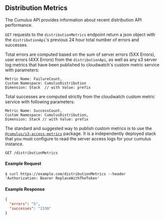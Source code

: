## Distribution Metrics

The Cumulus API provides information about recent distribution API performance.

`GET` requests to the `distributionMetrics` endpoint return a json object with the `distributionApi`'s previous 24 hour total number of errors and successes.

Total errors are computed based on the sum of server errors (5XX Errors), user errors (4XX Errors) from the `distributionApi`, as well as any s3 server log metrics that have been published to cloudwatch's custom metric service with parameters:

```
Metric Name: FailureCount,
Custom Namespace: CumulusDistribution
Dimension: Stack  // with Value: prefix
```

Total successes are computed strictly from the cloudwatch custom metric service with following parameters:

```
Metric Name: SuccessCount,
Custom Namespace: CumulusDistribution,
Dimension: Stack // with Value: prefix
```


The standard and suggested way to publish custom metrics is to use the [`@cumulus/s3-access-metrics`](https://github.com/nasa/cumulus/tree/master/packages/s3-access-metrics) package.  It is a independently deployed stack that you must configure to read the server access logs for your cumulus instance.



```endpoint
GET /distributionMetrics
```

#### Example Request
```curl
$ curl https://example.com/distributionMetrics --header 'Authorization: Bearer ReplaceWithTheToken'
```

#### Example Response
```json
{
  "errors": "5",
  "successes": "2330"
}
```
